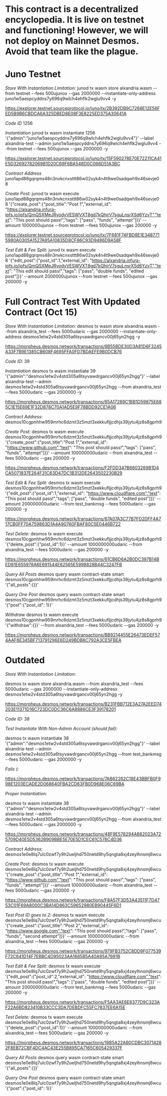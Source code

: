 # This contract is a decentralized encyclopedia. It is live on testnet and functioning! However, we will not deploy on Mainnet Desmos. Avoid that team like the plague.

# Juno Testnet

*Store With Instantiation Limitation:*
junod tx wasm store alxandria.wasm --from testnet --fees 500ujunox --gas 2000000 --instantiate-only-address juno1w5aespcyddns7y696q9wlch4ehflk2wglu9vv4 -y

https://explorer.testnet.sourceprotocol.io/juno/tx/2B392DB9C7268E12E56FED5B9B6CBDCA6A325DBED8E08F3E8225ED375A30641A

*Code ID*
1256

*Instantiation*
junod tx wasm instantiate 1256 '{"admin":"juno1w5aespcyddns7y696q9wlch4ehflk2wglu9vv4"}' --label alxandria-test --admin juno1w5aespcyddns7y696q9wlch4ehflk2wglu9vv4 --from testnet --fees 500ujunox --gas 2000000 -y

https://explorer.testnet.sourceprotocol.io/juno/tx/15F590278E70E72211CA41E5D32692782069B1D20C69F6BA548D0C066D51A3BC

*Contract Address*
juno1apd88gqrqms48n3nvkcnxsttt86w02syk4n4t9we0sadqwh9x46sevje08

*Create Post:*
junod tx wasm execute juno1apd88gqrqms48n3nvkcnxsttt86w02syk4n4t9we0sadqwh9x46sevje08 '{"create_post":{"post_title":"Post 1","external_id": "https://alxandria.infura-ipfs.io/ipfs/QmQSXMeJRyodyVESWVXT8gd7kQhjrV7sguLnsrXSd6YzvT","text": "This post should pass!","tags": ["pass", "funds", "attempt"]}}' --amount 1000000ujunox --from testnet --fees 500ujunox --gas 200000 -y

https://explorer.testnet.sourceprotocol.io/juno/tx/7F681F74FBD8E1E3487715980A0305A1527A95A10835D8CF86C93D9486D9A58F

*Test Edit & Fee Split:*
junod tx wasm execute juno1apd88gqrqms48n3nvkcnxsttt86w02syk4n4t9we0sadqwh9x46sevje08 '{"edit_post":{"post_id":1,"external_id": "https://alxandria.infura-ipfs.io/ipfs/QmQSXMeJRyodyVESWVXT8gd7kQhjrV7sguLnsrXSd6YzvT","text": "This edit should pass!","tags": ["pass", "double funds", "edited post"]}}' --amount 2000000ujunox --from testnet --fees 500ujunox --gas 200000 -y

# Full Contract Test With Updated Contract (Oct 15)
*Store With Instantiation Limitation:*
desmos tx wasm store alxandria.wasm --from alxandria_test --fees 5000udaric --gas 2000000 --instantiate-only-address desmos1etw2v4std305a6tsyvawdrgancv00j65yn2hgg -y

https://morpheus.desmos.network/transactions/6B55BDE30D3A81D6F3245A33F7B9E1385CB608F4695FFA0FD7BDAEFE9B0DCB76

*Code ID:*
39

*Instantiation*
desmos tx wasm instantiate 39 '{"admin":"desmos1etw2v4std305a6tsyvawdrgancv00j65yn2hgg"}' --label alxandria-test --admin desmos1etw2v4std305a6tsyvawdrgancv00j65yn2hgg --from alxandria_test --fees 5000udaric --gas 2000000 -y

https://morpheus.desmos.network/transactions/65A17289C1BB1D59875E685C1E15E69E1F32D878C70A1AD5E9F78BDD92CE1A06

*Contract Address:*
desmos10cgpnhhw959mrhc6dzmt3z5mzt3xekkufljjcdhjs39jytu4jz8s8gprh9

*Create Post:*
desmos tx wasm execute desmos10cgpnhhw959mrhc6dzmt3z5mzt3xekkufljjcdhjs39jytu4jz8s8gprh9 '{"create_post":{"post_title":"Post 1","external_id": "https://www.github.com","text": "This post should pass!","tags": ["pass", "funds", "attempt"]}}' --amount 100000000udaric --from alxandria_test --fees 5000udaric --gas 200000 -y

https://morpheus.desmos.network/transactions/F2FDD347B6603269B1D4CA5071837E264F31C63D47DC1B312DE2643502230B29

*Test Edit & Fee Split:*
desmos tx wasm execute desmos10cgpnhhw959mrhc6dzmt3z5mzt3xekkufljjcdhjs39jytu4jz8s8gprh9 '{"edit_post":{"post_id":1,"external_id": "https://www.cloudflare.com","text": "This post should pass!","tags": ["pass", "double funds", "edited post"]}}' --amount 200000000udaric --from test_bankmsg --fees 5000udaric --gas 200000 -y

https://morpheus.desmos.network/transactions/67A07A3C77B7FD2DFF4A717CB0FF70A759863D1A4A90760FBAF80C5E0446B722

*Test Delete:*
desmos tx wasm execute desmos10cgpnhhw959mrhc6dzmt3z5mzt3xekkufljjcdhjs39jytu4jz8s8gprh9 '{"delete_post":{"post_id":1}}' --amount 1000000000udaric --from alxandria_test --fees 5000udaric --gas 200000 -y

https://morpheus.desmos.network/transactions/61CB6D6A2B0DC397B14BED81E655978A6E691544E62565E5998828B44C3247FB

*Query All Posts*
desmos query wasm contract-state smart desmos10cgpnhhw959mrhc6dzmt3z5mzt3xekkufljjcdhjs39jytu4jz8s8gprh9 '{"all_posts":{}}'

*Query One Post*
desmos query wasm contract-state smart desmos10cgpnhhw959mrhc6dzmt3z5mzt3xekkufljjcdhjs39jytu4jz8s8gprh9 '{"post":{"post_id": 1}}'

*Withdraw*
desmos tx wasm execute desmos10cgpnhhw959mrhc6dzmt3z5mzt3xekkufljjcdhjs39jytu4jz8s8gprh9 '{"withdraw":{}}' --from alxandria_test --fees 5000udaric --gas 200000 -y

https://morpheus.desmos.network/transactions/BB9214455E26473EDEF574AAF6E345BF713791296E6D249BDB6C792A3CE5FBEA

# Outdated
*Store With Instantiation Limitation:*

desmos tx wasm store alxandria.wasm --from alxandria_test --fees 5000udaric --gas 2000000 --instantiate-only-address desmos1etw2v4std305a6tsyvawdrgancv00j65yn2hgg -y

https://morpheus.desmos.network/transactions/B231FBB712E3A27A2EED74203E11371D16C723DC0DC36C6A8886CE3F39178201

*Code ID:*
38

*Test Instantiate With Non-Admin Account (should fail):*

desmos tx wasm instantiate 38 '{"admin":"desmos1etw2v4std305a6tsyvawdrgancv00j65yn2hgg"}' --label alxandria-test --admin desmos1etw2v4std305a6tsyvawdrgancv00j65yn2hgg --from test_bankmsg --fees 5000udaric --gas 2000000 -y

*Fails (:*

https://morpheus.desmos.network/transactions/7AB62262C18E43BBFB0F998E1203ECADE2D068640FBA2CD63FB0D968E06C69BA

*Proper Instantiation:*

desmos tx wasm instantiate 38 '{"admin":"desmos1etw2v4std305a6tsyvawdrgancv00j65yn2hgg"}' --label alxandria-test --admin desmos1etw2v4std305a6tsyvawdrgancv00j65yn2hgg --from alxandria_test --fees 5000udaric --gas 2000000 -y

https://morpheus.desmos.network/transactions/48F9E578294A882023A725709D40E5D5362B909BBE5E70E5D1CEC61C578C4D36

*Contract Address:*
desmos1e0e8lq7ulc0zwf7y9h2ueljhd750netd9hy5qngta8xj4zeylhnsmj6wcu

*Create Post:*
desmos tx wasm execute desmos1e0e8lq7ulc0zwf7y9h2ueljhd750netd9hy5qngta8xj4zeylhnsmj6wcu '{"create_post":{"post_title":"Post 1","external_id": "https://www.github.com","text": "This post should pass!","tags": ["pass", "funds", "attempt"]}}' --amount 100000000udaric --from alxandria_test --fees 5000udaric --gas 200000 -y

https://morpheus.desmos.network/transactions/F8A57F3D53A43511F7D4753C01F69A8000C3BA14D863C59652980EB90445F6D1

*Test Post ID goes to 2:*
desmos tx wasm execute desmos1e0e8lq7ulc0zwf7y9h2ueljhd750netd9hy5qngta8xj4zeylhnsmj6wcu '{"create_post":{"post_title":"Post 2","external_id": "https://www.google.com","text": "This post should pass!","tags": ["pass", "funds", "second attempt"]}}' --amount 100000000udaric --from alxandria_test --fees 5000udaric --gas 200000 -y

https://morpheus.desmos.network/transactions/979FB3752C8DD9F077539F72C641D14F7EBBC4D95023AA1685B5A40A95A7691B

*Test Edit & Fee Split:*
desmos tx wasm execute desmos1e0e8lq7ulc0zwf7y9h2ueljhd750netd9hy5qngta8xj4zeylhnsmj6wcu '{"edit_post":{"post_id":2,"external_id": "https://www.cloudflare.com","text": "This post should pass!","tags": ["pass", "double funds", "edited post"]}}' --amount 200000000udaric --from test_bankmsg --fees 5000udaric --gas 200000 -y

https://morpheus.desmos.network/transactions/F5AA3AE6E8377D9C323AF22A6BD823410B33CCC3DA7DEBDFC55FC7837EE6A15E

*Test Delete:*
desmos tx wasm execute desmos1e0e8lq7ulc0zwf7y9h2ueljhd750netd9hy5qngta8xj4zeylhnsmj6wcu '{"delete_post":{"post_id":1}}' --amount 1000000000udaric --from alxandria_test --fees 5000udaric --gas 200000 -y

https://morpheus.desmos.network/transactions/19B5A22AB0CDBC30714282F8EB72CBF4DC4AC43E255B895CA7165C605429337F

*Query All Posts*
desmos query wasm contract-state smart desmos1e0e8lq7ulc0zwf7y9h2ueljhd750netd9hy5qngta8xj4zeylhnsmj6wcu '{"all_posts":{}}'

*Query One Post*
desmos query wasm contract-state smart desmos1e0e8lq7ulc0zwf7y9h2ueljhd750netd9hy5qngta8xj4zeylhnsmj6wcu '{"post":{"post_id": 1}}'
